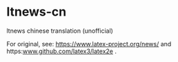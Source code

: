 # ltnews-cn
ltnews chinese translation (unofficial)

For original, see: https://www.latex-project.org/news/ and https:www.github.com/latex3/latex2e .
